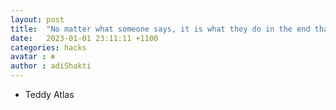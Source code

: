```yaml
---
layout: post
title:  "No matter what someone says, it is what they do in the end that they intended all along."
date:   2023-01-01 23:11:11 +1100
categories: hacks
avatar : ☬
author : adiShakti
---
```


- Teddy Atlas